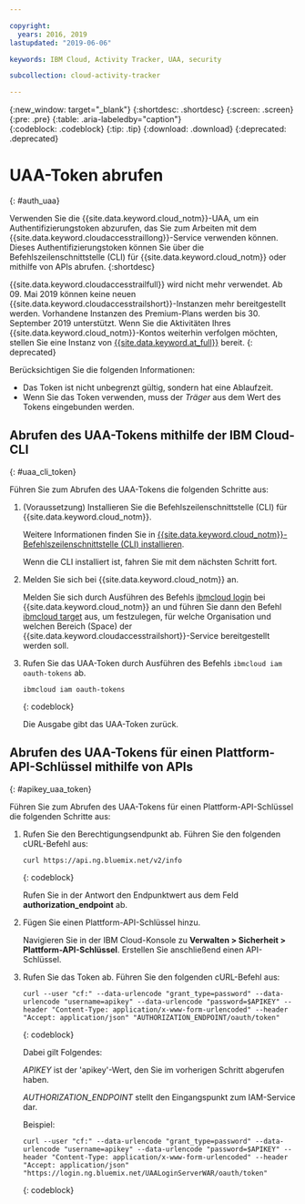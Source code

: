 ```yaml
---

copyright:
  years: 2016, 2019
lastupdated: "2019-06-06"

keywords: IBM Cloud, Activity Tracker, UAA, security

subcollection: cloud-activity-tracker

---
```


{:new_window: target="_blank"}
{:shortdesc: .shortdesc}
{:screen: .screen}
{:pre: .pre}
{:table: .aria-labeledby="caption"}    
{:codeblock: .codeblock}
{:tip: .tip}
{:download: .download}
{:deprecated: .deprecated}


# UAA-Token abrufen
{: #auth_uaa}

Verwenden Sie die {{site.data.keyword.cloud_notm}}-UAA, um ein Authentifizierungstoken abzurufen, das Sie zum Arbeiten mit dem {{site.data.keyword.cloudaccesstraillong}}-Service verwenden können. Dieses Authentifizierungstoken können Sie über die Befehlszeilenschnittstelle (CLI) für {{site.data.keyword.cloud_notm}} oder mithilfe von APIs abrufen.
{:shortdesc}

{{site.data.keyword.cloudaccesstrailfull}} wird nicht mehr verwendet. Ab 09. Mai 2019 können keine neuen {{site.data.keyword.cloudaccesstrailshort}}-Instanzen mehr bereitgestellt werden. Vorhandene Instanzen des Premium-Plans werden bis 30. September 2019 unterstützt. Wenn Sie die Aktivitäten Ihres {{site.data.keyword.cloud_notm}}-Kontos weiterhin verfolgen möchten, stellen Sie eine Instanz von [{{site.data.keyword.at_full}}](/docs/services/Activity-Tracker-with-LogDNA?topic=logdnaat-getting-started#getting-started) bereit.
{: deprecated}


Berücksichtigen Sie die folgenden Informationen:

* Das Token ist nicht unbegrenzt gültig, sondern hat eine Ablaufzeit. 
* Wenn Sie das Token verwenden, muss der *Träger* aus dem Wert des Tokens eingebunden werden.
		
## Abrufen des UAA-Tokens mithilfe der IBM Cloud-CLI
{: #uaa_cli_token}

Führen Sie zum Abrufen des UAA-Tokens die folgenden Schritte aus:

1. (Voraussetzung) Installieren Sie die Befehlszeilenschnittstelle (CLI) für {{site.data.keyword.cloud_notm}}.

   Weitere Informationen finden Sie in [{{site.data.keyword.cloud_notm}}-Befehlszeilenschnittstelle (CLI) installieren](/docs/cli?topic=cloud-cli-ibmcloud-cli#ibmcloud-cli).
   
   Wenn die CLI installiert ist, fahren Sie mit dem nächsten Schritt fort.
    
2. Melden Sie sich bei {{site.data.keyword.cloud_notm}} an. 

    Melden Sie sich durch Ausführen des Befehls [ibmcloud login](/docs/cli/reference/ibmcloud?topic=cloud-cli-ibmcloud_cli#ibmcloud_login) bei {{site.data.keyword.cloud_notm}} an und führen Sie dann den Befehl [ibmcloud target](/docs/cli/reference/ibmcloud?topic=cloud-cli-ibmcloud_cli#ibmcloud_target) aus, um festzulegen, für welche Organisation und welchen Bereich (Space) der {{site.data.keyword.cloudaccesstrailshort}}-Service bereitgestellt werden soll.
	
3. Rufen Sie das UAA-Token durch Ausführen des Befehls `ibmcloud iam oauth-tokens` ab.

    ```
	ibmcloud iam oauth-tokens
	```
	{: codeblock}
	
	Die Ausgabe gibt das UAA-Token zurück.


	


## Abrufen des UAA-Tokens für einen Plattform-API-Schlüssel mithilfe von APIs
{: #apikey_uaa_token}

Führen Sie zum Abrufen des UAA-Tokens für einen Plattform-API-Schlüssel die folgenden Schritte aus:

1. Rufen Sie den Berechtigungsendpunkt ab. Führen Sie den folgenden cURL-Befehl aus:

    ```
    curl https://api.ng.bluemix.net/v2/info
    ```
    {: codeblock}

    Rufen Sie in der Antwort den Endpunktwert aus dem Feld **authorization_endpoint** ab.

2. Fügen Sie einen Plattform-API-Schlüssel hinzu.

    Navigieren Sie in der IBM Cloud-Konsole zu **Verwalten > Sicherheit > Plattform-API-Schlüssel**.
    Erstellen Sie anschließend einen API-Schlüssel.

3. Rufen Sie das Token ab. Führen Sie den folgenden cURL-Befehl aus:

    ```
    curl --user "cf:" --data-urlencode "grant_type=password" --data-urlencode "username=apikey" --data-urlencode "password=$APIKEY" --header "Content-Type: application/x-www-form-urlencoded" --header "Accept: application/json" "AUTHORIZATION_ENDPOINT/oauth/token"
    ```
    {: codeblock}

    Dabei gilt Folgendes: 
    
    *APIKEY* ist der 'apikey'-Wert, den Sie im vorherigen Schritt abgerufen haben.
    
    *AUTHORIZATION_ENDPOINT* stellt den Eingangspunkt zum IAM-Service dar.

    Beispiel:

    ```
    curl --user "cf:" --data-urlencode "grant_type=password" --data-urlencode "username=apikey" --data-urlencode "password=$APIKEY" --header "Content-Type: application/x-www-form-urlencoded" --header "Accept: application/json" "https://login.ng.bluemix.net/UAALoginServerWAR/oauth/token"
    ```
    {: codeblock}


